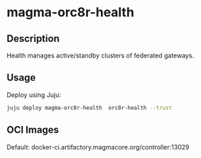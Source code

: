 # magma-orc8r-health

## Description

Health manages active/standby clusters of federated gateways.

## Usage
Deploy using Juju:

```bash
juju deploy magma-orc8r-health  orc8r-health --trust
```

## OCI Images

Default: docker-ci.artifactory.magmacore.org/controller:13029
